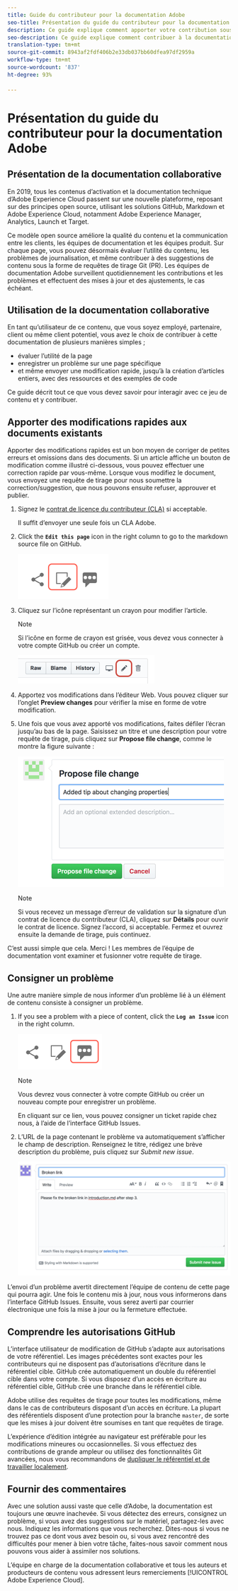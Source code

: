```yaml
---
title: Guide du contributeur pour la documentation Adobe
seo-title: Présentation du guide du contributeur pour la documentation technique d’Adobe Experience Cloud
description: Ce guide explique comment apporter votre contribution sous la forme de suggestions et d’ajouts sur le site de documentation Adobe.
seo-description: Ce guide explique comment contribuer à la documentation technique [!UICONTROL Adobe Experience Cloud].
translation-type: tm+mt
source-git-commit: 8943af2fdf406b2e33db037bb60dfea97df2959a
workflow-type: tm+mt
source-wordcount: '837'
ht-degree: 93%

---
```



# Présentation du guide du contributeur pour la documentation Adobe

## Présentation de la documentation collaborative

En 2019, tous les contenus d’activation et la documentation technique d’Adobe Experience Cloud passent sur une nouvelle plateforme, reposant sur des principes open source, utilisant les solutions GitHub, Markdown et Adobe Experience Cloud, notamment Adobe Experience Manager, Analytics, Launch et Target.

Ce modèle open source améliore la qualité du contenu et la communication entre les clients, les équipes de documentation et les équipes produit. Sur chaque page, vous pouvez désormais évaluer l’utilité du contenu, les problèmes de journalisation, et même contribuer à des suggestions de contenu sous la forme de requêtes de tirage Git (PR). Les équipes de documentation Adobe surveillent quotidiennement les contributions et les problèmes et effectuent des mises à jour et des ajustements, le cas échéant.

## Utilisation de la documentation collaborative

En tant qu’utilisateur de ce contenu, que vous soyez employé, partenaire, client ou même client potentiel, vous avez le choix de contribuer à cette documentation de plusieurs manières simples ;

* évaluer l’utilité de la page
* enregistrer un problème sur une page spécifique
* et même envoyer une modification rapide, jusqu’à la création d’articles entiers, avec des ressources et des exemples de code

Ce guide décrit tout ce que vous devez savoir pour interagir avec ce jeu de contenu et y contribuer.

<!--
>[!IMPORTANT]
>All repositories that publish to docs.adobe.com have adopted the [Adobe Open Source Code of Conduct](../code-of-conduct.md) or the [.NET Foundation Code of Conduct](https://dotnetfoundation.org/code-of-conduct). For more information, see the [Contributing](../contributing.md) article.
>
> Minor corrections or clarifications to documentation and code examples in public repositories are covered by the [Adobe Documentation Terms of Use](https://www.adobe.com/legal/terms.html). New or significant changes generate a comment in the pull request, asking you to submit an online Contribution License Agreement (CLA) if you are not an employee of Adobe. We need you to complete the online form before we can review or accept your pull request.
-->

## Apporter des modifications rapides aux documents existants

Apporter des modifications rapides est un bon moyen de corriger de petites erreurs et omissions dans des documents. Si un article affiche un bouton de modification comme illustré ci-dessous, vous pouvez effectuer une correction rapide par vous-même. Lorsque vous modifiez le document, vous envoyez une requête de tirage pour nous soumettre la correction/suggestion, que nous pouvons ensuite refuser, approuver et publier.

1. Signez le [contrat de licence du contributeur (CLA)](http://opensource.adobe.com/cla.html) si acceptable.

   Il suffit d’envoyer une seule fois un CLA Adobe.
1. Click the **`Edit this page`** icon in the right column to go to the markdown source file on GitHub.

   ![Modifier cette icône de page](/help/assets/git_edit.png)

1. Cliquez sur l’icône représentant un crayon pour modifier l’article.

   >[!NOTE]
   >
   >Si l’icône en forme de crayon est grisée, vous devez vous connecter à votre compte GitHub ou créer un compte.

   ![Emplacement de l’icône en forme de crayon](assets/edit-icon.png)

1. Apportez vos modifications dans l’éditeur Web. Vous pouvez cliquer sur l’onglet **Preview changes** pour vérifier la mise en forme de votre modification.
1. Une fois que vous avez apporté vos modifications, faites défiler l’écran jusqu’au bas de la page. Saisissez un titre et une description pour votre requête de tirage, puis cliquez sur **Propose file change**, comme le montre la figure suivante :

   ![votre suggestion de modification](assets/submit-pull-request.png)

   >[!NOTE]
   >
   >Si vous recevez un message d’erreur de validation sur la signature d’un contrat de licence du contributeur (CLA), cliquez sur **Détails** pour ouvrir le contrat de licence. Signez l’accord, si acceptable. Fermez et ouvrez ensuite la demande de tirage, puis continuez.

C’est aussi simple que cela. Merci ! Les membres de l’équipe de documentation vont examiner et fusionner votre requête de tirage.

## Consigner un problème

Une autre manière simple de nous informer d’un problème lié à un élément de contenu consiste à consigner un problème.

1. If you see a problem with a piece of content, click the **`Log an Issue`** icon in the right column.

   ![](assets/git_log_issue.png)

   >[!NOTE]
   >
   >Vous devrez vous connecter à votre compte GitHub ou créer un nouveau compte pour enregistrer un problème.

   En cliquant sur ce lien, vous pouvez consigner un ticket rapide chez nous, à l’aide de l’interface GitHub Issues.

1. L’URL de la page contenant le problème va automatiquement s’afficher le champ de description. Renseignez le titre, rédigez une brève description du problème, puis cliquez sur *Submit new issue*.

   ![](assets/git_issue_example.png)

L’envoi d’un problème avertit directement l’équipe de contenu de cette page qui pourra agir. Une fois le contenu mis à jour, nous vous informerons dans l’interface GitHub Issues. Ensuite, vous serez averti par courrier électronique une fois la mise à jour ou la fermeture effectuée.

## Comprendre les autorisations GitHub

L’interface utilisateur de modification de GitHub s’adapte aux autorisations de votre référentiel. Les images précédentes sont exactes pour les contributeurs qui ne disposent pas d’autorisations d’écriture dans le référentiel cible. GitHub crée automatiquement un double du référentiel cible dans votre compte. Si vous disposez d’un accès en écriture au référentiel cible, GitHub crée une branche dans le référentiel cible.

Adobe utilise des requêtes de tirage pour toutes les modifications, même dans le cas de contributeurs disposant d’un accès en écriture. La plupart des référentiels disposent d’une protection pour la branche `master`, de sorte que les mises à jour doivent être soumises en tant que requêtes de tirage.

L’expérience d’édition intégrée au navigateur est préférable pour les modifications mineures ou occasionnelles. Si vous effectuez des contributions de grande ampleur ou utilisez des fonctionnalités Git avancées, nous vous recommandons de [dupliquer le référentiel et de travailler localement](setup/full-workflow.md).

## Fournir des commentaires

Avec une solution aussi vaste que celle d’Adobe, la documentation est toujours une œuvre inachevée. Si vous détectez des erreurs, consignez un problème, si vous avez des suggestions sur le matériel, partagez-les avec nous. Indiquez les informations que vous recherchez. Dites-nous si vous ne trouvez pas ce dont vous avez besoin ou, si vous avez rencontré des difficultés pour mener à bien votre tâche, faites-nous savoir comment nous pouvons vous aider à assimiler nos solutions.

L’équipe en charge de la documentation collaborative et tous les auteurs et producteurs de contenu vous adressent leurs remerciements [!UICONTROL Adobe Experience Cloud].
